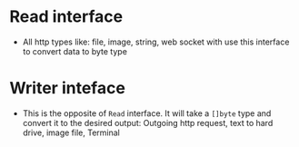 # Read interface

- All http types like: file, image, string, web socket with use this interface to convert data to byte type

# Writer inteface

- This is the opposite of `Read` interface. It will take a `[]byte` type and convert it to the desired output: Outgoing http request, text to hard drive, image file, Terminal